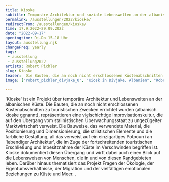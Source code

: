 ```yaml
---
title: Kioske
subtitle: Temporäre Architektur und soziale Lebenswelten an der albanischen Küste
permalink: /ausstellungen/2022/kioske/
redirectFrom: /ausstellungen/kioske/
time: 17.9.2022–29.09.2022
date: "2022-09-17"
openingtime: Di–Do 15–18 Uhr
layout: ausstellung.njk
changeFreq: yearly
tags: 
 - ausstellung
 - ausstellung2022
artists: Robert Pichler
slug: Kioske
teaser:  Die Bauten, die an noch nicht erschlossenen Küstenabschnitten zu touristischen Zwecken errichtet wurden (albanisch kioske genannt), repräsentieren eine vielschichtige Improvisationskultur, die auf den Übergang vom stalinistischen Überwachungsstaat zu ungezügelter Marktwirtschaft verweist.
image: ["robert_pichler_divjake_0", "Kiosk in Divjake, Albanien", "Robert Pichler", "Robert Pichler"]

---
```


'Kioske' ist ein Projekt über temporäre Architektur und Lebenswelten an der albanischen Küste. Die Bauten, die an noch nicht erschlossenen Küstenabschnitten zu touristischen Zwecken errichtet wurden (albanisch kioske genannt), repräsentieren eine vielschichtige Improvisationskultur, die auf den Übergang vom stalinistischen Überwachungsstaat zu ungezügelter Marktwirtschaft verweist. Die Bauweise, das verwendete Material, die Positionierung und Dimensionierung, die stilistischen Elemente und die farbliche Gestaltung, all das verweist auf ein einzigartiges Potpourri an 'lebendiger Architektur', die im Zuge der fortschreitenden touristischen Erschließung und Inbesitznahme der Küste im Verschwinden begriffen ist. Kioske dokumentiert diesen Übergang und wirft dabei auch einen Blick auf die Lebensweisen von Menschen, die in und von diesen Randgebieten leben. Darüber hinaus thematisiert das Projekt Fragen der Ökologie, der Eigentumsverhältnisse, der Migration und der vielfältigen emotionalen Beziehungen zu Küste und Meer.
.


